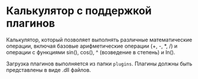 # Калькулятор с поддержкой плагинов

Калькулятор, который позволяет выполнять различные математические операции, 
включая базовые арифметические операции (+, -, *, /) и операции с функциями sin(), cos(), ^ (возведение в степень) и ln().

Загрузка плагинов выполняется из папки `plugins`. Плагины должны быть представлены в виде .dll файлов.

